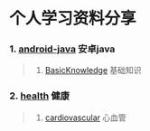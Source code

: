 # 个人学习资料分享

### 1. [android-java](android-java) 安卓java

> 1. [BasicKnowledge](android-java/BasicKnowledge.md) 基础知识

### 2. [health](health) 健康

> 1. [cardiovascular](health/cardiovascular.md) 心血管
